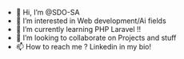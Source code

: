 - 👋 Hi, I’m @SDO-SA
- 👀 I’m interested in Web development/Ai fields
- 🌱 I’m currently learning PHP Laravel !!
- 💞️ I’m looking to collaborate on Projects and stuff
- 📫 How to reach me ? Linkedin in my bio!

<!---
SDO-SA/SDO-SA is a ✨ special ✨ repository because its `README.md` (this file) appears on your GitHub profile.
You can click the Preview link to take a look at your changes.
--->
